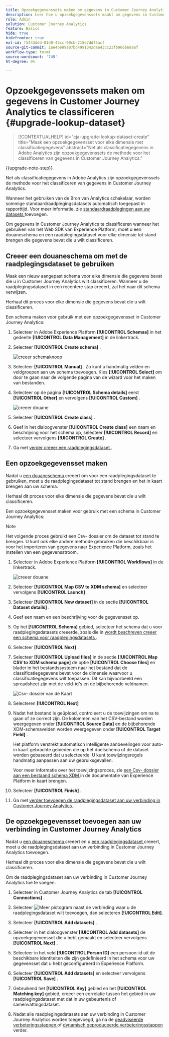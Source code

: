 ```yaml
---
title: Opzoekgegevenssets maken om gegevens in Customer Journey Analytics te classificeren
description: Leer hoe u opzoekgegevenssets maakt om gegevens in Customer Journey Analytics te classificeren
role: Admin
solution: Customer Journey Analytics
feature: Basics
hide: true
hidefromtoc: true
exl-id: f5443ddd-81d0-43cc-99cb-215e7ddf5acf
source-git-commit: 1ae4be09a07bd4991342daa43cc23fb966b68aaf
workflow-type: tm+mt
source-wordcount: '749'
ht-degree: 0%

---
```


# Opzoekgegevenssets maken om gegevens in Customer Journey Analytics te classificeren {#upgrade-lookup-dataset}

<!-- markdownlint-disable MD034 -->

>[!CONTEXTUALHELP]
>id="cja-upgrade-lookup-dataset-create"
>title="Maak een opzoekgegevensset voor elke dimensie met classificatiegegevens"
>abstract="Net als classificatiegegevens in Adobe Analytics zijn opzoekgegevenssets de methode voor het classificeren van gegevens in Customer Journey Analytics."

<!-- markdownlint-enable MD034 -->

{{upgrade-note-step}}

Net als classificatiegegevens in Adobe Analytics zijn opzoekgegevenssets de methode voor het classificeren van gegevens in Customer Journey Analytics.

Wanneer het gebruiken van de Bron van Analytics schakelaar, worden sommige standaardraadplegingsdatasets automatisch toegepast in rapporttijd. Voor meer informatie, zie [ standaardraadplegingen aan uw datasets ](/help/connections/standard-lookups.md) toevoegen.

Om gegevens in Customer Journey Analytics te classificeren wanneer het gebruiken van het Web SDK van Experience Platform, moet u een douaneschema en een raadplegingsdataset voor elke dimensie tot stand brengen die gegevens bevat die u wilt classificeren.

## Creeer een douaneschema om met de raadplegingsdataset te gebruiken

Maak een nieuw aangepast schema voor elke dimensie die gegevens bevat die u in Customer Journey Analytics wilt classificeren. Wanneer u de raadplegingsdataset in een recentere stap creeert, zal het naar dit schema verwijzen.

Herhaal dit proces voor elke dimensie die gegevens bevat die u wilt classificeren.

Een schema maken voor gebruik met een opzoekgegevensset in Customer Journey Analytics:

1. Selecteer in Adobe Experience Platform **[!UICONTROL Schemas]** in het gedeelte **[!UICONTROL Data Management]** in de linkertrack.

1. Selecteer **[!UICONTROL Create schema]** .

   ![ creeer schemaknoop ](assets/schema-create.png)

1. Selecteer **[!UICONTROL Manual]** . Zo kunt u handmatig velden en veldgroepen aan uw schema toevoegen. Kies **[!UICONTROL Select]** om door te gaan naar de volgende pagina van de wizard voor het maken van bestanden.

1. Selecteer op de pagina **[!UICONTROL Schema details]** eerst **[!UICONTROL Other]** en vervolgens **[!UICONTROL Custom]** .

   ![ creeer douane ](assets/schema-custom.png)

1. Selecteer **[!UICONTROL Create class]** .

   <!-- add screenshot -->

1. Geef in het dialoogvenster **[!UICONTROL Create class]** een naam en beschrijving voor het schema op, selecteer **[!UICONTROL Record]** en selecteer vervolgens **[!UICONTROL Create]** .

1. Ga met [ verder creeer een raadplegingsdataset ](#create-a-lookup-dataset).

## Een opzoekgegevensset maken

Nadat u [ een douaneschema ](#create-a-custom-schema-to-use-with-the-lookup-dataset) creeert om voor een raadplegingsdataset te gebruiken, moet u de raadplegingsdataset tot stand brengen en het in kaart brengen aan uw schema.

Herhaal dit proces voor elke dimensie die gegevens bevat die u wilt classificeren.

Een opzoekgegevensset maken voor gebruik met een schema in Customer Journey Analytics:

>[!NOTE]
>
>Het volgende proces gebruikt een Csv- dossier om de dataset tot stand te brengen. U kunt ook elke andere methode gebruiken die beschikbaar is voor het importeren van gegevens naar Experience Platform, zoals het instellen van een gegevensstroom.

1. Selecteer in Adobe Experience Platform **[!UICONTROL Workflows]** in de linkertrack.

   ![ creeer douane ](assets/lookup-dataset-workflows.png)

1. Selecteer **[!UICONTROL Map CSV to XDM schema]** en selecteer vervolgens **[!UICONTROL Launch]** .

1. Selecteer **[!UICONTROL New dataset]** in de sectie **[!UICONTROL Dataset details]** .

1. Geef een naam en een beschrijving voor de gegevensset op.

1. Op het **[!UICONTROL Schema]** gebied, selecteer het schema dat u voor raadplegingsdatasets creeerde, zoals die in [ wordt beschreven creeer een schema voor raadplegingsdatasets ](#create-a-schema-for-lookup-datasets).

1. Selecteer **[!UICONTROL Next]** .

1. Selecteer **[!UICONTROL Upload files]** in de sectie **[!UICONTROL Map CSV to XDM schema page]** de optie **[!UICONTROL Choose files]** en blader in het bestandssysteem naar het bestand dat de classificatiegegevens bevat voor de dimensie waarvoor u classificatiegegevens wilt toepassen. Dit kan bijvoorbeeld een spreadsheet zijn met de veld-id&#39;s en de bijbehorende veldnamen. <!-- correct? How can I better explain what this file is?-->

   ![ Csv- dossier van de Kaart ](assets/lookup-map-csv.png)

1. Selecteren **[!UICONTROL Next]**

1. Nadat het bestand is geüpload, controleert u de toewijzingen om na te gaan of ze correct zijn. De kolommen van het CSV-bestand worden weergegeven onder **[!UICONTROL Source Data]** en de bijbehorende XDM-schemavelden worden weergegeven onder **[!UICONTROL Target Field]** .

   Het platform verstrekt automatisch intelligente aanbevelingen voor auto-in kaart gebrachte gebieden die op het doelschema of de dataset worden gebaseerd dat u selecteerde. U kunt toewijzingsregels handmatig aanpassen aan uw gebruiksgevallen.

   Voor meer informatie over het toewijzingsproces, zie [ een Csv- dossier aan een bestaand schema XDM ](https://experienceleague.adobe.com/en/docs/experience-platform/ingestion/tutorials/map-csv/existing-schema) in de documentatie van Experience Platform in kaart brengen.

1. Selecteer **[!UICONTROL Finish]** .

1. Ga met [ verder toevoegen de raadplegingsdataset aan uw verbinding in Customer Journey Analytics ](#add-the-lookup-dataset-to-your-connection-in-customer-journey-analytics).

## De opzoekgegevensset toevoegen aan uw verbinding in Customer Journey Analytics

Nadat u [ een douaneschema ](#create-a-custom-schema-to-use-with-the-lookup-dataset) creeert en u [ een raadplegingsdataset ](#create-a-lookup-dataset) creeert, moet u de raadplegingsdataset aan uw verbinding in Customer Journey Analytics toevoegen.

Herhaal dit proces voor elke dimensie die gegevens bevat die u wilt classificeren.

Om de raadplegingsdataset aan uw verbinding in Customer Journey Analytics toe te voegen:

1. Selecteer in Customer Journey Analytics de tab **[!UICONTROL Connections]** .

1. Selecteer ![ Meer pictogram ](assets/More.svg) naast de verbinding waar u de raadplegingsdataset wilt toevoegen, dan selecteren **[!UICONTROL Edit]**.

   <!-- add screenshot -->

1. Selecteer **[!UICONTROL Add datasets]** .

1. Selecteer in het dialoogvenster **[!UICONTROL Add datasets]** de opzoekgegevensset die u hebt gemaakt en selecteer vervolgens **[!UICONTROL Next]** .

1. Selecteer in het veld **[!UICONTROL Person ID]** een persoon-id uit de beschikbare identiteiten die zijn gedefinieerd in het schema voor uw gegevensset dat u hebt geconfigureerd in Experience Platform. <!-- fill out other fields? -->

1. Selecteer **[!UICONTROL Add datasets]** en selecteer vervolgens **[!UICONTROL Save]** .

   <!-- is there a step right in between here where you select the dataset -->

1. Gebruikend het **[!UICONTROL Key]** gebied en het **[!UICONTROL Matching key]** gebied, creeer een correlatie tussen het gebied in uw raadplegingsdataset met dat in uw gebeurtenis of samenvattingsdataset.

1. Nadat alle raadplegingsdatasets aan uw verbinding in Customer Journey Analytics worden toegevoegd, ga na de [ geadviseerde verbeteringsstappen ](/help/getting-started/cja-upgrade/cja-upgrade-recommendations.md#recommended-upgrade-steps-for-most-organizations) of [ dynamisch geproduceerde verbeteringsstappen ](https://gigazelle.github.io/cja-ttv/) verder.

